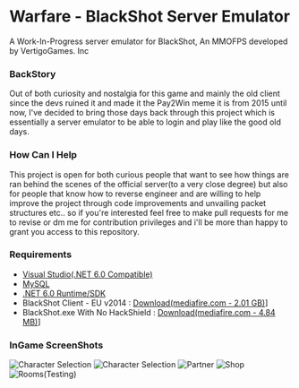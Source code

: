 # Warfare - BlackShot Server Emulator

A Work-In-Progress server emulator for BlackShot, An MMOFPS developed by VertigoGames. Inc

### BackStory
Out of both curiosity and nostalgia for this game and mainly the old client since the devs ruined it and made it the Pay2Win meme it is from 2015 until now, I've decided to bring those days back through this project which is essentially a server emulator to be able to login and play like the good old days.

### How Can I Help
This project is open for both curious people that want to see how things are ran behind the scenes of the official server(to a very close degree) but also for people that know how to reverse engineer and are willing to help improve the project through code improvements and unvailing packet structures etc.. so if you're interested feel free to make pull requests for me to revise or dm me for contribution privileges and i'll be more than happy to grant you access to this repository.

### Requirements
* [Visual Studio(.NET 6.0 Compatible)](https://visualstudio.microsoft.com/downloads/)
* [MySQL](https://www.mysql.com/)
* [.NET 6.0 Runtime/SDK](https://dotnet.microsoft.com/en-us/download/dotnet/6.0)
* BlackShot Client - EU v2014 : [Download(mediafire.com - 2.01 GB)](https://www.mediafire.com/file/cso7x9vs0zcl668/BS2014Client.zip/file)]
* BlackShot.exe With No HackShield : [Download(mediafire.com - 4.84 MB)](https://www.mediafire.com/file/63fsv8tmvly5vjg/blackshot.exe/file)]

### InGame ScreenShots
![Character Selection](https://i.ibb.co/6Zj1sBn/Screen-Shot0805164537.jpg)
![Character Selection](https://i.ibb.co/sRgqXfj/Screen-Shot0805164540.jpg)
![Partner](https://cdn.discordapp.com/attachments/942414761105178634/957243551815704616/unknown.png)
![Shop](https://cdn.discordapp.com/attachments/889253697664741428/939891320779051028/ScreenShot1224125357.png)
![Rooms(Testing)](https://cdn.discordapp.com/attachments/889253697664741428/939891192013922335/ScreenShot1226135329.png)
